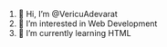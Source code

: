 <ol>
<li>👋 Hi, I’m @VericuAdevarat</li>
<li>👀 I’m interested in Web Development</li>
<li>🌱 I’m currently learning HTML</li>
</ol>
